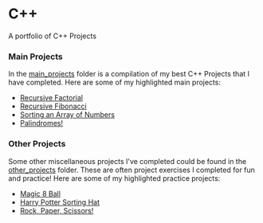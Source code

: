 # C++
A portfolio of C++ Projects

### Main Projects
In the [main_projects](https://github.com/TenaCity23/CPP/tree/main/main_projects) folder is a compilation of my best C++ Projects that I have completed. Here are some of my highlighted main projects: 

* [Recursive Factorial](https://github.com/TenaCity23/CPP/blob/main/main_projects/recursiveFactorial.cpp)
* [Recursive Fibonacci](https://github.com/TenaCity23/CPP/blob/main/main_projects/recursiveFibonacci.cpp)
* [Sorting an Array of Numbers](https://github.com/TenaCity23/CPP/blob/main/main_projects/SortingNumbers.cpp)
* [Palindromes!](https://github.com/TenaCity23/CPP/blob/main/main_projects/palindrome.cpp)

### Other Projects
Some other miscellaneous projects I've completed could be found in the [other_projects](https://github.com/TenaCity23/CPP/tree/main/other_projects) folder. These are often project exercises I completed for fun and practice! Here are some of my highlighted practice projects:

* [Magic 8 Ball](https://github.com/TenaCity23/CPP/blob/main/other_projects/8_Ball.cpp)
* [Harry Potter Sorting Hat](https://github.com/TenaCity23/CPP/blob/main/other_projects/sortingHat.cpp)
* [Rock, Paper, Scissors!](https://github.com/TenaCity23/CPP/blob/main/other_projects/rpc.cpp)
